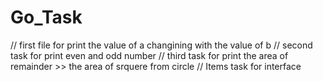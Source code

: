 # Go_Task
// first file for print the value of a changining with the value of b
// second task for print even and odd number
// third task for print the area of remainder >> the area of srquere from circle
// Items task for interface 
